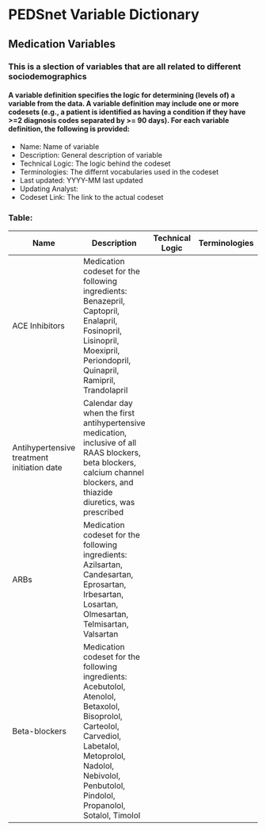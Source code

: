 # PEDSnet Variable Dictionary

## Medication Variables

### This is a slection of variables that are all related to different sociodemographics

#### A variable definition specifies the logic for determining (levels of) a variable from the data. A variable definition may include one or more codesets (e.g., a patient is identified as having a condition if they have >=2 diagnosis codes separated by >= 90 days). For each variable definition, the following is provided:
* Name: Name of variable
* Description: General description of variable
* Technical Logic: The logic behind the codeset
* Terminologies: The differnt vocabularies used in the codeset
* Last updated: YYYY-MM last updated
* Updating Analyst:
* Codeset Link: The link to the actual codeset

### Table:

| Name | Description | Technical Logic | Terminologies | Last Updated | Updating Analyst  | Codeset Link |
|------|-------------|-----------------|---------------|--------------|-------------------|--------------|
| ACE Inhibitors | Medication codeset for the following ingredients: Benazepril, Captopril, Enalapril, Fosinopril, Lisinopril, Moexipril, Periondopril, Quinapril, Ramipril, Trandolapril | | | | | ace_inhibitors |
| Antihypertensive treatment initiation date | Calendar day when the first antihypertensive medication, inclusive of all RAAS blockers, beta blockers, calcium channel blockers, and thiazide diuretics, was prescribed | | | | | |
| ARBs | Medication codeset for the following ingredients: Azilsartan, Candesartan, Eprosartan, Irbesartan, Losartan, Olmesartan, Telmisartan, Valsartan | | | | | arbs |
| Beta-blockers | Medication codeset for the following ingredients: Acebutolol, Atenolol, Betaxolol, Bisoprolol, Carteolol, Carvediol, Labetalol, Metoprolol, Nadolol, Nebivolol, Penbutolol, Pindolol, Propanolol, Sotalol, Timolol | | | | | bbs |
